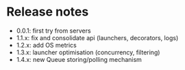 # Release notes

- 0.0.1: first try from servers
- 1.1.x: fix and consolidate api (launchers, decorators, logs)
- 1.2.x: add OS metrics
- 1.3.x: launcher optimisation (concurrency, filtering)
- 1.4.x: new Queue storing/polling mechanism
